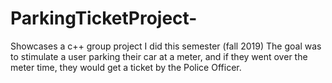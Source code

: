 # ParkingTicketProject-
Showcases a c++ group project I did this semester (fall 2019)
The goal was to stimulate a user parking their car at a meter, and if they went over the meter time, they would get a ticket by the Police Officer. 

